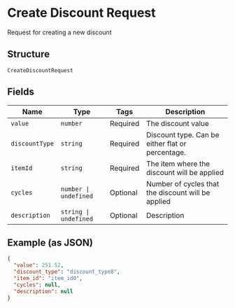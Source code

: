 
# Create Discount Request

Request for creating a new discount

## Structure

`CreateDiscountRequest`

## Fields

| Name | Type | Tags | Description |
|  --- | --- | --- | --- |
| `value` | `number` | Required | The discount value |
| `discountType` | `string` | Required | Discount type. Can be either flat or percentage. |
| `itemId` | `string` | Required | The item where the discount will be applied |
| `cycles` | `number \| undefined` | Optional | Number of cycles that the discount will be applied |
| `description` | `string \| undefined` | Optional | Description |

## Example (as JSON)

```json
{
  "value": 251.52,
  "discount_type": "discount_type8",
  "item_id": "item_id0",
  "cycles": null,
  "description": null
}
```


